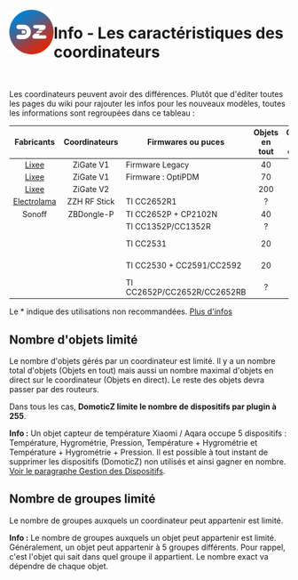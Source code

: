 <a href="Home.md"><img align="left" width="80" height="80" src="../Images/logo_Z4D.png" alt="Logo"></a>

# Info - Les caractéristiques des coordinateurs

</br>

Les coordinateurs peuvent avoir des différences. Plutôt que d'éditer toutes les pages du wiki pour rajouter les infos pour les nouveaux modèles, toutes les informations sont regroupées dans ce tableau :  

|                  Fabricants                 | Coordinateurs | Firmwares ou puces          | Objets en tout | Objets en direct | Groupes |   Commentaires  |
|:-------------------------------------------:|:-------------:|-----------------------------|:--------------:|:----------------:|:-------:|:---------------:|
|          [Lixee](https://zigate.fr)         |   ZiGate V1   | Firmware Legacy             |       40       |         ?        |    5    |                 |
|          [Lixee](https://zigate.fr)         |   ZiGate V1   | Firmware : OptiPDM          |       70       |        20        |    5    |                 |
|          [Lixee](https://zigate.fr)         |   ZiGate V2   |                             |       200      |        20        |    15   |                 |
| [Electrolama](https://shop.electrolama.com) |  ZZH RF Stick | TI CC2652R1                 |        ?       |         ?        |    ?    |                 |
|                    Sonoff                   |   ZBDongle-P  | TI CC2652P + CP2102N        |       40       |        21        |    ?    |                 |
|                                             |               | TI CC1352P/CC1352R          |        ?       |         ?        |         |                 |
|                                             |               | TI CC2531                   |       20       |         ?        |    ?    |  Non recommandé |
|                                             |               | TI CC2530 + CC2591/CC2592   |       20       |         ?        |    ?    |  Non recommandé |
|                                             |               | TI CC2652P/CC2652R/CC2652RB |        ?       |         ?        |    ?    |                 |


Le * indique des utilisations non recommandées. [Plus d'infos](https://github.com/zigpy/zigpy-znp#hardware-requirements)

## Nombre d'objets limité

Le nombre d'objets gérés par un coordinateur est limité. Il y a un nombre total d'objets (Objets en tout) mais aussi un nombre maximal d'objets en direct sur le coordinateur (Objets en direct). Le reste des objets devra passer par des routeurs.

Dans tous les cas, **DomoticZ limite le nombre de dispositifs par plugin à 255**.

__Info :__ Un objet capteur de température Xiaomi / Aqara occupe 5 dispositifs : Température, Hygrométrie, Pression, Température + Hygrométrie et Température + Hygrométrie + Pression. Il est possible à tout instant de supprimer les dispositifs (DomoticZ) non utilisés et ainsi gagner en nombre. [Voir le paragraphe Gestion des Dispositifs](Tuto_Appairage-objet.md#gestion-des-dispositifs).

## Nombre de groupes limité

Le nombre de groupes auxquels un coordinateur peut appartenir est limité.

__Info :__ Le nombre de groupes auxquels un objet peut appartenir est limité. Généralement, un objet peut appartenir à 5 groupes différents. Pour rappel, c'est l'objet qui sait dans quel groupe il appartient. Le nombre exact va dépendre de chaque objet.
